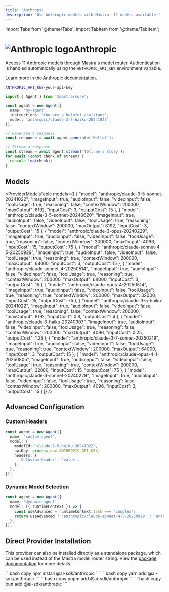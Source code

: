 ```yaml
---
title: 'Anthropic '
description: 'Use Anthropic models with Mastra. 11 models available.'
---
```


import Tabs from '@theme/Tabs';
import TabItem from '@theme/TabItem';

# <img src="https://models.dev/logos/anthropic.svg" alt="Anthropic logo" className="inline w-8 h-8 mr-2 align-middle dark:invert dark:brightness-0 dark:contrast-200" />Anthropic

Access 11 Anthropic models through Mastra's model router. Authentication is handled automatically using the `ANTHROPIC_API_KEY` environment variable.

Learn more in the [Anthropic documentation](https://docs.anthropic.com/en/docs/about-claude/models).

```bash
ANTHROPIC_API_KEY=your-api-key
```

```typescript
import { Agent } from '@mastra/core';

const agent = new Agent({
  name: 'my-agent',
  instructions: 'You are a helpful assistant',
  model: 'anthropic/claude-3-5-haiku-20241022',
});

// Generate a response
const response = await agent.generate('Hello!');

// Stream a response
const stream = await agent.stream('Tell me a story');
for await (const chunk of stream) {
  console.log(chunk);
}
```

## Models

<ProviderModelsTable
models={[
{
"model": "anthropic/claude-3-5-sonnet-20241022",
"imageInput": true,
"audioInput": false,
"videoInput": false,
"toolUsage": true,
"reasoning": false,
"contextWindow": 200000,
"maxOutput": 8192,
"inputCost": 3,
"outputCost": 15
},
{
"model": "anthropic/claude-3-5-sonnet-20240620",
"imageInput": true,
"audioInput": false,
"videoInput": false,
"toolUsage": true,
"reasoning": false,
"contextWindow": 200000,
"maxOutput": 8192,
"inputCost": 3,
"outputCost": 15
},
{
"model": "anthropic/claude-3-opus-20240229",
"imageInput": true,
"audioInput": false,
"videoInput": false,
"toolUsage": true,
"reasoning": false,
"contextWindow": 200000,
"maxOutput": 4096,
"inputCost": 15,
"outputCost": 75
},
{
"model": "anthropic/claude-sonnet-4-5-20250929",
"imageInput": true,
"audioInput": false,
"videoInput": false,
"toolUsage": true,
"reasoning": true,
"contextWindow": 200000,
"maxOutput": 64000,
"inputCost": 3,
"outputCost": 15
},
{
"model": "anthropic/claude-sonnet-4-20250514",
"imageInput": true,
"audioInput": false,
"videoInput": false,
"toolUsage": true,
"reasoning": true,
"contextWindow": 200000,
"maxOutput": 64000,
"inputCost": 3,
"outputCost": 15
},
{
"model": "anthropic/claude-opus-4-20250514",
"imageInput": true,
"audioInput": false,
"videoInput": false,
"toolUsage": true,
"reasoning": true,
"contextWindow": 200000,
"maxOutput": 32000,
"inputCost": 15,
"outputCost": 75
},
{
"model": "anthropic/claude-3-5-haiku-20241022",
"imageInput": true,
"audioInput": false,
"videoInput": false,
"toolUsage": true,
"reasoning": false,
"contextWindow": 200000,
"maxOutput": 8192,
"inputCost": 0.8,
"outputCost": 4
},
{
"model": "anthropic/claude-3-haiku-20240307",
"imageInput": true,
"audioInput": false,
"videoInput": false,
"toolUsage": true,
"reasoning": false,
"contextWindow": 200000,
"maxOutput": 4096,
"inputCost": 0.25,
"outputCost": 1.25
},
{
"model": "anthropic/claude-3-7-sonnet-20250219",
"imageInput": true,
"audioInput": false,
"videoInput": false,
"toolUsage": true,
"reasoning": true,
"contextWindow": 200000,
"maxOutput": 64000,
"inputCost": 3,
"outputCost": 15
},
{
"model": "anthropic/claude-opus-4-1-20250805",
"imageInput": true,
"audioInput": false,
"videoInput": false,
"toolUsage": true,
"reasoning": true,
"contextWindow": 200000,
"maxOutput": 32000,
"inputCost": 15,
"outputCost": 75
},
{
"model": "anthropic/claude-3-sonnet-20240229",
"imageInput": true,
"audioInput": false,
"videoInput": false,
"toolUsage": true,
"reasoning": false,
"contextWindow": 200000,
"maxOutput": 4096,
"inputCost": 3,
"outputCost": 15
}
]}
/>

## Advanced Configuration

### Custom Headers

```typescript
const agent = new Agent({
  name: 'custom-agent',
  model: {
    modelId: 'claude-3-5-haiku-20241022',
    apiKey: process.env.ANTHROPIC_API_KEY,
    headers: {
      'X-Custom-Header': 'value',
    },
  },
});
```

### Dynamic Model Selection

```typescript
const agent = new Agent({
  name: 'dynamic-agent',
  model: ({ runtimeContext }) => {
    const useAdvanced = runtimeContext.task === 'complex';
    return useAdvanced ? 'anthropic/claude-sonnet-4-5-20250929' : 'anthropic/claude-3-5-haiku-20241022';
  },
});
```

## Direct Provider Installation

This provider can also be installed directly as a standalone package, which can be used instead of the Mastra model router string. View the [package documentation](https://www.npmjs.com/package/@ai-sdk/anthropic) for more details.

<Tabs groupId="package-manager">
  <TabItem value="npm" label="npm" default>
    ```bash copy
    npm install @ai-sdk/anthropic
    ```
  </TabItem>
  <TabItem value="yarn" label="yarn">
    ```bash copy
    yarn add @ai-sdk/anthropic
    ```
  </TabItem>
  <TabItem value="pnpm" label="pnpm">
    ```bash copy
    pnpm add @ai-sdk/anthropic
    ```
  </TabItem>
  <TabItem value="bun" label="bun">
    ```bash copy
    bun add @ai-sdk/anthropic
    ```
  </TabItem>
</Tabs>
